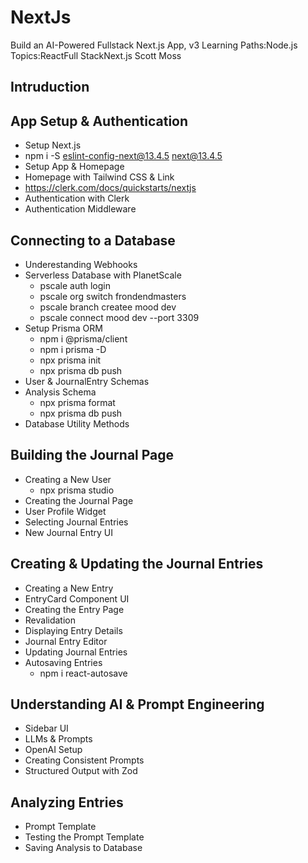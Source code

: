 # NextJs
Build an AI-Powered Fullstack Next.js App, v3
Learning Paths:Node.js Topics:ReactFull StackNext.js
Scott Moss
## Intruduction
## App Setup & Authentication
  - Setup Next.js
  - npm i -S eslint-config-next@13.4.5 next@13.4.5
  - Setup App & Homepage
  - Homepage with Tailwind CSS & Link
  - https://clerk.com/docs/quickstarts/nextjs
  - Authentication with Clerk
  - Authentication Middleware
## Connecting to a Database
  - Underestanding Webhooks
  - Serverless Database with PlanetScale
    - pscale auth login
    - pscale org switch frondendmasters
    - pscale branch createe mood dev
    - pscale connect mood dev --port 3309
  - Setup Prisma ORM
    - npm i @prisma/client
    - npm i prisma -D
    - npx prisma init
    - npx prisma db push
  - User & JournalEntry Schemas
  - Analysis Schema
    - npx prisma format
    - npx prisma db push
  - Database Utility Methods
## Building the Journal Page
  - Creating a New User
    - npx prisma studio
  - Creating the Journal Page
  - User Profile Widget
  - Selecting Journal Entries
  - New Journal Entry UI
## Creating & Updating the Journal Entries
  - Creating a New Entry
  - EntryCard Component UI
  - Creating the Entry Page
  - Revalidation
  - Displaying Entry Details
  - Journal Entry Editor
  - Updating Journal Entries
  - Autosaving Entries
    - npm i react-autosave
## Understanding AI & Prompt Engineering
  - Sidebar UI
  - LLMs & Prompts
  - OpenAI Setup
  - Creating Consistent Prompts
  - Structured Output with Zod
## Analyzing Entries
  - Prompt Template
  - Testing the Prompt Template
  - Saving Analysis to Database